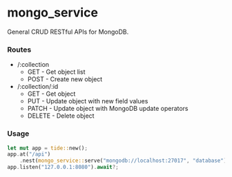 # mongo_service

General CRUD RESTful APIs for MongoDB.

### Routes

- /:collection
    - GET - Get object list
    - POST - Create new object
- /:collection/:id
    - GET - Get object
    - PUT - Update object with new field values
    - PATCH - Update object with MongoDB update operators
    - DELETE - Delete object

### Usage

```rust
let mut app = tide::new();
app.at("/api")
    .nest(mongo_service::serve("mongodb://localhost:27017", "database").await?);
app.listen("127.0.0.1:8080").await?;
```